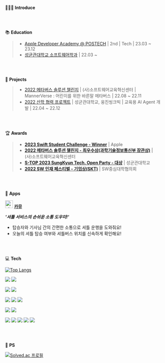 🧑🏻‍💻 **Introduce**

<br>
<br>

📚 **Education**

> - [Apple Developer Academy @ POSTECH](https://developeracademy.postech.ac.kr/) | 2nd | Tech | 23.03 ~ 23.12
> - [성균관대학교 소프트웨어학과](https://cse.skku.edu/cse/index.do) | 22.03 ~

<br>
<br>

🧐 **Projects**

> - [2022 메타버스 솔루션 챌린지](https://www.youtube.com/watch?v=iPJMPqwRrvg) | (사)소프트웨어교육혁신센터 | MannerVerse : 어린이를 위한 바른말 메타버스 | 22.08 ~ 22.11
> - [2022 산학 협력 프로젝트](https://github.com/skku-woongjin#guide-agent) | 성균관대학교, 웅진씽크빅 | 교육용 AI Agent 개발 | 22.04 ~ 22.12

<br>
<br>

🏆 **Awards**

> - **[2023 Swift Student Challenge - Winner](https://github.com/Taerogrammer/swift-student-challenge-2023)** | Apple
> - **[2022 메타버스 솔루션 챌린지 - 최우수상(과학기술정보통신부 장관상)](https://www.youtube.com/watch?v=iPJMPqwRrvg)** | (사)소프트웨어교육혁신센터
> - **[S-TOP 2023 SungKyun Tech. Open Party - 대상](https://s-top.cs.skku.edu/s-top/6)** | 성균관대학교
> - **[2022 SW 인재 페스티벌 - 기업상(SKT)](https://www.youtube.com/watch?v=h8EA2xFZn30)** | SW중심대학협의회

<br>
<br>


🍎 **Apps**


<img width="25" alt="카뮤" src="https://github.com/DeveloperAcademy-POSTECH/MC2-morning-Team12-DreamLog/assets/104834390/8dd9d00a-cfcd-4d5e-8408-d3701772d7bd"> **[카뮤](https://apps.apple.com/kr/app/%EC%B9%B4%EB%AE%A4-carmu/id6467243718)**

***'셔틀 서비스의 손쉬운 소통 도우미!'***
- 탑승자와 기사님 간의 간편한 소통으로 셔틀 운행을 도와줘요!
- 오늘의 셔틀 탑승 여부와 셔틀버스 위치를 신속하게 확인해요!

<br>
<br>

💻 **Tech**

[![Top Langs](https://github-readme-stats.vercel.app/api/top-langs/?username=Taerogrammer)](https://github.com/anuraghazra/github-readme-stats)

<img src="https://img.shields.io/badge/iOS-000000?style=plastic&&logo=Apple&logoColor=white"/> <img src="https://img.shields.io/badge/Swift-F05138?style=platstic&logo=Swift&logoColor=white"/> 

<img src="https://img.shields.io/badge/GitHub-181717?style=plastic&logo=GitHub&logoColor=white"/> <img src="https://img.shields.io/badge/Git-F05032?style=plastic&logo=Git&logoColor=white"/>
 
<img src="https://img.shields.io/badge/Python-3776AB?style=plastic&logo=Python&logoColor=white"/> <img src="https://img.shields.io/badge/C-A8B9CC?style=plastic&logo=C&logoColor=white"/> <img src="https://img.shields.io/badge/JavaScript-F7DF1E?style=plastic&logo=JavaScript&logoColor=white"/>

<img src="https://img.shields.io/badge/HTML5-E34F26?style=plastic&logo=HTML5&logoColor=white"/> <img src="https://img.shields.io/badge/CSS3-1572B6?style=plastic&logo=CSS3&logoColor=white"/>

<img src="https://img.shields.io/badge/Pytorch-EE4C2C?style=plastic&logo=Pytorch&logoColor=white"/> <img src="https://img.shields.io/badge/FastAPI-009688?style=plastic&logo=FastAPI&logoColor=white"/> <img src="https://img.shields.io/badge/Flask-000000?style=plastic&logo=Flask&logoColor=white"/> <img src="https://img.shields.io/badge/Amazon AWS-232F3E?style=plastic&logo=Amazon AWS&logoColor=white"/> <img src="https://img.shields.io/badge/Firebase-FFCA28?style=plastic&logo=Firebase&logoColor=white"/>

<br>
<br>

🤖 **PS**

[![Solved.ac
프로필](http://mazassumnida.wtf/api/generate_badge?boj=hyung54321)](https://solved.ac/hyung54321)
